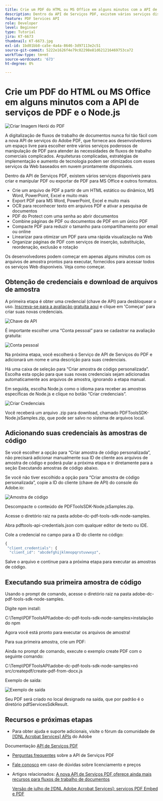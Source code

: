 ```yaml
---
title: Crie um PDF do HTML ou MS Office em alguns minutos com a API de serviços de PDF e o Node.js
description: Dentro da API de Serviços PDF, existem vários serviços disponíveis para criar e manipular PDF ou exportar de PDF para MS Office e outros formatos
feature: PDF Services API
role: Developer
level: Beginner
type: Tutorial
jira: KT-6673
thumbnail: KT-6673.jpg
exl-id: 1bd01bb8-ca5e-4a4a-8646-3d97113e2c51
source-git-commit: 5222e1626f4e79c02298e81d621216469753ca72
workflow-type: tm+mt
source-wordcount: '673'
ht-degree: 0%

---
```


# Crie um PDF do HTML ou MS Office em alguns minutos com a API de serviços de PDF e o Node.js

![Criar Imagem Herói do PDF](assets/createpdffromhtml_hero.jpg)

A digitalização de fluxos de trabalho de documentos nunca foi tão fácil com a nova API de serviços do Adobe PDF, que fornece aos desenvolvedores um espaço livre para escolher entre vários serviços poderosos de manipulação de PDF para atender às necessidades de fluxos de trabalho comerciais complicados. Arquiteturas complicadas, estratégias de implementação e aumento de tecnologia podem ser otimizados com esses serviços da Web baseados em nuvem prontamente disponíveis.

Dentro da API de Serviços PDF, existem vários serviços disponíveis para criar e manipular PDF ou exportar de PDF para MS Office e outros formatos.

* Crie um arquivo de PDF a partir de um HTML estático ou dinâmico, MS Word, PowerPoint, Excel e muito mais
* Export PDF para MS Word, PowerPoint, Excel e muito mais
* OCR para reconhecer texto em arquivos PDF e ativar a pesquisa de documentos
* PDF do Protect com uma senha ao abrir documentos
* Combine páginas de PDF ou documentos de PDF em um único PDF
* Compacte PDF para reduzir o tamanho para compartilhamento por email ou online
* Linearizar para otimizar um PDF para uma rápida visualização na Web
* Organizar páginas de PDF com serviços de inserção, substituição, reordenação, exclusão e rotação

Os desenvolvedores podem começar em apenas alguns minutos com os arquivos de amostra prontos para executar, fornecidos para acessar todos os serviços Web disponíveis. Veja como começar.

## Obtenção de credenciais e download de arquivos de amostra

A primeira etapa é obter uma credencial (chave de API) para desbloquear o uso. [Inscreva-se para a avaliação gratuita aqui](https://www.adobe.com/go/dcsdks_credentials) e clique em &#39;Começar&#39; para criar suas novas credenciais.

![Chave de API](assets/apikey.png)

É importante escolher uma “Conta pessoal” para se cadastrar na avaliação gratuita:

![Conta pessoal](assets/personalaccount.png)

Na próxima etapa, você escolherá o Serviço de API de Serviços do PDF e adicionará um nome e uma descrição para suas credenciais.

Há uma caixa de seleção para “Criar amostra de código personalizada”. Escolha esta opção para que suas novas credenciais sejam adicionadas automaticamente aos arquivos de amostra, ignorando a etapa manual.

Em seguida, escolha Node.js como o idioma para receber as amostras específicas de Node.js e clique no botão “Criar credenciais”.

![Criar Credenciais](assets/createcredentials.png)

Você receberá um arquivo .zip para download, chamado PDFToolsSDK-Node.jsSamples.zip, que pode ser salvo no sistema de arquivos local.

## Adicionando suas credenciais às amostras de código

Se você escolher a opção para “Criar amostra de código personalizada”, não precisará adicionar manualmente sua ID de cliente aos arquivos de amostra de código e poderá pular a próxima etapa e ir diretamente para a seção Executando amostras de código abaixo.

Se você não tiver escolhido a opção para “Criar amostra de código personalizada”, copie a ID do cliente (chave de API) do console do Adobe.io:

![Amostra de código](assets/codesample.png)

Descompacte o conteúdo de PDFToolsSDK-Node.jsSamples.zip.

Acesse o diretório raiz na pasta adobe-dc-pdf-tools-sdk-node-samples.

Abra pdftools-api-credentials.json com qualquer editor de texto ou IDE.

Cole a credencial no campo para a ID do cliente no código:

```javascript
{
 "client_credentials": {
  "client_id": "abcdefghijklmnopqrstuvwxyz",
```

Salve o arquivo e continue para a próxima etapa para executar as amostras de código.

## Executando sua primeira amostra de código

Usando o prompt de comando, acesse o diretório raiz na pasta adobe-dc-pdf-tools-sdk-node-samples.

Digite npm install:

C:\Temp\PDFToolsAPI\adobe-dc-pdf-tools-sdk-node-samples>instalação do npm

Agora você está pronto para executar os arquivos de amostra!

Para sua primeira amostra, crie um PDF:

Ainda no prompt de comando, execute o exemplo create PDF com o seguinte comando:

C:\Temp\PDFToolsAPI\adobe-dc-pdf-tools-sdk-node-samples>nó src/createpdf/create-pdf-from-docx.js

Exemplo de saída:

![Exemplo de saída](assets/exampleoutput.png)

Seu PDF será criado no local designado na saída, que por padrão é o diretório pdfServicesSdkResult.

## Recursos e próximas etapas

* Para obter ajuda e suporte adicionais, visite o fórum da comunidade de [[!DNL Acrobat Services] APIs](https://community.adobe.com/t5/document-cloud-sdk/bd-p/Document-Cloud-SDK?page=1&amp;sort=latest_replies&amp;filter=all) do Adobe

Documentação [API de Serviços PDF](https://www.adobe.com/go/pdftoolsapi_doc)

* [Perguntas frequentes](https://community.adobe.com/t5/document-cloud-sdk/faq-for-document-services-pdf-tools-api/m-p/10726197) sobre a API de Serviços PDF

* [Fale conosco](https://www.adobe.com/go/pdftoolsapi_requestform) em caso de dúvidas sobre licenciamento e preços

* Artigos relacionados:
  [A nova API de Serviços PDF oferece ainda mais recursos para fluxos de trabalho de documentos](https://community.adobe.com/t5/document-services-apis/new-pdf-tools-api-brings-more-capabilities-for-document-services/m-p/11294170)

  [Versão de julho de [!DNL Adobe Acrobat Services]: serviços PDF Embed e PDF](https://medium.com/adobetech/july-release-of-adobe-document-services-pdf-embed-and-pdf-tools-17211bf7776d)
